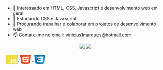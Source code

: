 
- 👀 Interessado em HTML, CSS, Javascript e desenvolvimento web em geral
- 🌱 Estudando CSS e Javascript
- 💞️ Procurando trabalhar e colaborar em projetos de desenvolvimento web
- 📫 Contate-me no email: vinicius1marques@hotmail.com

<div align="center">
  <a href="https://github.com/ViniciusFMarques">
  <img height="180em" src="https://github-readme-stats.vercel.app/api?username=ViniciusFMarques&show_icons=true&theme=dark&include_all_commits=true&count_private=true"/>
  <img height="180em" src="https://github-readme-stats.vercel.app/api/top-langs/?username=ViniciusFMarques&layout=compact&langs_count=7&theme=dark"/>
</div>
  
 <div style="display: inline_block"><br>
  <img align="center" alt="Vini-Js" height="30" width="40" src="https://raw.githubusercontent.com/devicons/devicon/master/icons/javascript/javascript-plain.svg">
  <img align="center" alt="Vini-HTML" height="30" width="40" src="https://raw.githubusercontent.com/devicons/devicon/master/icons/html5/html5-original.svg">
  <img align="center" alt="Vini-CSS" height="30" width="40" src="https://raw.githubusercontent.com/devicons/devicon/master/icons/css3/css3-original.svg"> 
</div>
